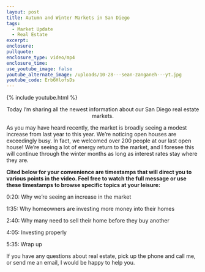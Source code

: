 ```yaml
---
layout: post
title: Autumn and Winter Markets in San Diego
tags:
  - Market Update
  - Real Estate
excerpt:
enclosure:
pullquote:
enclosure_type: video/mp4
enclosure_time:
use_youtube_image: false
youtube_alternate_image: /uploads/10-28---sean-zanganeh---yt.jpg
youtube_code: Erb6HlofsDs
---
```


{% include youtube.html %}

<center>Today I’m sharing all the newest information about our San Diego real estate markets.</center>

As you may have heard recently, the market is broadly seeing a modest increase from last year to this year. We’re noticing open houses are exceedingly busy. In fact, we welcomed over 200 people at our last open house\! We’re seeing a lot of energy return to the market, and I foresee this will continue through the winter months as long as interest rates stay where they are.

**Cited below for your convenience are timestamps that will direct you to various points in the video. Feel free to watch the full message or use these timestamps to browse specific topics at your leisure:**

0:20: Why we’re seeing an increase in the market

1:35: Why homeowners are investing more money into their homes

2:40: Why many need to sell their home before they buy another

4:05: Investing properly

5:35: Wrap up

If you have any questions about real estate, pick up the phone and call me, or send me an email, I would be happy to help you.